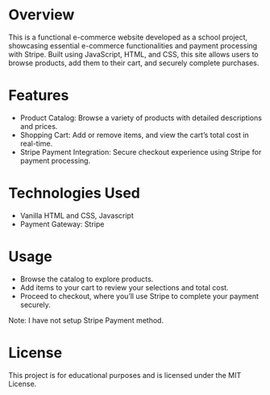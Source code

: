 # Overview

This is a functional e-commerce website developed as a school project, showcasing essential e-commerce functionalities and payment processing with Stripe. Built using JavaScript, HTML, and CSS, this site allows users to browse products, add them to their cart, and securely complete purchases.

# Features
- Product Catalog: Browse a variety of products with detailed descriptions and prices.
- Shopping Cart: Add or remove items, and view the cart’s total cost in real-time.
- Stripe Payment Integration: Secure checkout experience using Stripe for payment processing.

# Technologies Used
- Vanilla HTML and CSS, Javascript
- Payment Gateway: Stripe

# Usage
- Browse the catalog to explore products.
- Add items to your cart to review your selections and total cost.
- Proceed to checkout, where you’ll use Stripe to complete your payment securely.

Note: I have not setup Stripe Payment method.

# License
This project is for educational purposes and is licensed under the MIT License.
